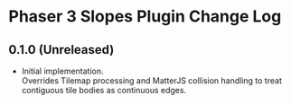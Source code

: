 # Phaser 3 Slopes Plugin Change Log

## 0.1.0 (Unreleased)

- Initial implementation.  
  Overrides Tilemap processing and MatterJS collision handling to treat contiguous tile bodies as continuous edges.
